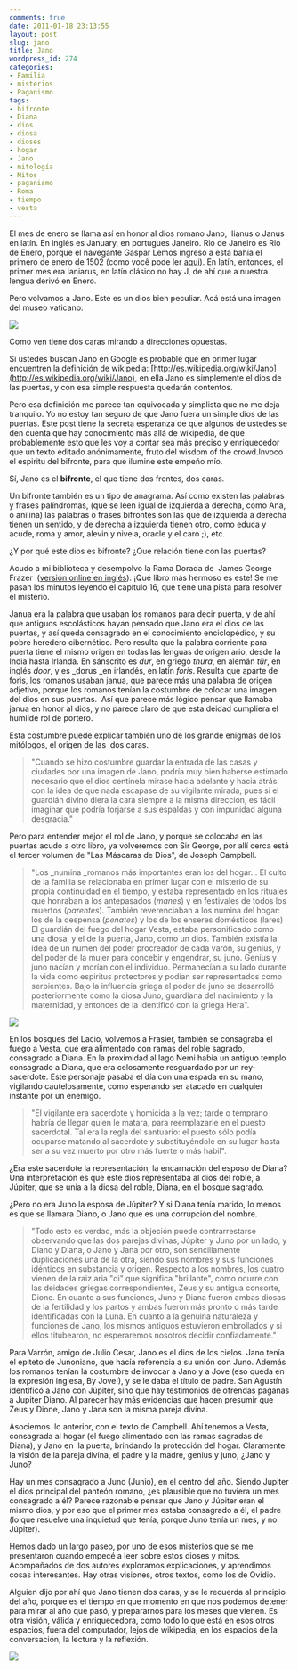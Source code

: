 ```yaml
---
comments: true
date: 2011-01-18 23:13:55
layout: post
slug: jano
title: Jano
wordpress_id: 274
categories:
- Familia
- misterios
- Paganismo
tags:
- bifronte
- Diana
- dios
- diosa
- dioses
- hogar
- Jano
- mitología
- Mitos
- paganismo
- Roma
- tiempo
- vesta
---
```


El mes de enero se llama así en honor al dios romano Jano,  Iianus o Janus en latín. En inglés es January, en portugues Janeiro. Rio de Janeiro es Rio de Enero, porque el navegante Gaspar Lemos ingresó a esta bahía el primero de enero de 1502 (como você pode ler [aqui](http://www.rio.rj.gov.br/web/guest/exibeconteudo?article-id=87129)). En latín, entonces, el primer mes era Ianiarus, en latín clásico no hay J, de ahí que a nuestra lengua derivó en Enero.

Pero volvamos a Jano. Este es un dios bien peculiar. Acá está una imagen del museo vaticano:

![](/images/2011/01/220px-Janus-Vatican.jpg)

Como ven tiene dos caras mirando a direcciones opuestas.

Si ustedes buscan Jano en Google es probable que en primer lugar encuentren la definición de wikipedia: [http://es.wikipedia.org/wiki/Jano](http://es.wikipedia.org/wiki/Jano), en ella Jano es simplemente el dios de las puertas, y con esa simple respuesta quedarán contentos.

Pero esa definición me parece tan equivocada y simplista que no me deja tranquilo. Yo no estoy tan seguro de que Jano fuera un simple dios de las puertas. Este post tiene la secreta esperanza de que algunos de ustedes se den cuenta que hay conocimiento más allá de wikipedia, de que probablemente esto que les voy a contar sea más preciso y enriquecedor que un texto editado anónimamente, fruto del wisdom of the crowd.Invoco el espiritu del bifronte, para que ilumine este empeño mío.

Sí, Jano es el **bifronte**, el que tiene dos frentes, dos caras.

Un bifronte también es un tipo de anagrama. Así como existen las palabras y frases palíndromas, (que se leen igual de izquierda a derecha, como Ana, o anilina) las palabras o frases bifrontes son las que de izquierda a derecha tienen un sentido, y de derecha a izquierda tienen otro, como educa y acude, roma y amor, alevin y nivela, oracle y el caro ;), etc.

¿Y por qué este dios es bifronte? ¿Que relación tiene con las puertas?

Acudo a mi biblioteca y desempolvo la Rama Dorada de  James George Frazer  ([versión online en inglés](http://www.sacred-texts.com/pag/frazer/index.htm)). ¡Qué libro más hermoso es este! Se me pasan los minutos leyendo el capítulo 16, que tiene una pista para resolver el misterio.

Janua era la palabra que usaban los romanos para decir puerta, y de ahí que antiguos escolásticos hayan pensado que Jano era el dios de las puertas, y así queda consagrado en el conocimiento enciclopédico, y su pobre heredero cibernético. Pero resulta que la palabra corriente para puerta tiene el mismo origen en todas las lenguas de origen ario, desde la India hasta Irlanda. En sánscrito es _dur_, en griego _thura_, en alemán _tür_, en inglés _door_, y es _dorus _en irlandés, en latín _foris_. Resulta que aparte de foris, los romanos usaban janua, que parece más una palabra de origen adjetivo, porque los romanos tenían la costumbre de colocar una imagen del dios en sus puertas.  Así que parece más lógico pensar que llamaba janua en honor al dios, y no parece claro de que esta deidad cumpliera el humilde rol de portero.

Esta costumbre puede explicar también uno de los grande enigmas de los mitólogos, el origen de las  dos caras.


> "Cuando se hizo costumbre guardar la entrada de las casas y ciudades por una imagen de Jano, podría muy bien haberse estimado necesario que el dios centinela mirase hacia adelante y hacia atrás con la idea de que nada escapase de su vigilante mirada, pues si el guardián divino diera la cara siempre a la misma dirección, es fácil imaginar que podría forjarse a sus espaldas y con impunidad alguna desgracia."


Pero para entender mejor el rol de Jano, y porque se colocaba en las puertas acudo a otro libro, ya volveremos con Sir George, por allí cerca está el tercer volumen de "Las Máscaras de Dios", de Joseph Campbell.


> "Los _numina _romanos más importantes eran los del hogar... El culto de la familia se relacionaba en primer lugar con el misterio de su propia continuidad en el tiempo, y estaba representado en los rituales que honraban a los antepasados (_manes_) y en festivales de todos los muertos (_parentes_). También reverenciaban a los numina del hogar: los de la despensa (_penates_) y los de los enseres domésticos (lares) El guardián del fuego del hogar Vesta, estaba personificado como una diosa, y el de la puerta, Jano, como un dios. También existía la idea de un numen del poder procreador de cada varón, su genius, y del poder de la mujer para concebir y engendrar, su juno. Genius y juno nacían y morían con el individuo. Permanecían a su lado durante la vida como espiritus protectores y podían ser representados como serpientes. Bajo la influencia griega el poder de juno se desarrolló posteriormente como la diosa Juno, guardiana del nacimiento y la maternidad, y entonces de la identificó con la griega Hera".


![](/images/2011/01/vesta.jpg)

En los bosques del Lacio, volvemos a Frasier, también se consagraba el fuego a Vesta, que era alimentado con ramas del roble sagrado, consagrado a Diana. En la proximidad al lago Nemi había un antiguo templo consagrado a Diana, que era celosamente resguardado por un rey-sacerdote. Este personaje pasaba el día con una espada en su mano, vigilando cautelosamente, como esperando ser atacado en cualquier instante por un enemigo.


> "El vigilante era sacerdote y homicida a la vez; tarde o temprano habría de llegar quien le matara, para reemplazarle en el puesto sacerdotal. Tal era la regla del santuario: el puesto sólo podía ocuparse matando al sacerdote y substituyéndole en su lugar hasta ser a su vez muerto por otro más fuerte o más habil".


¿Era este sacerdote la representación, la encarnación del esposo de Diana? Una interpretación es que este dios representaba al dios del roble, a Júpiter, que se unía a la diosa del roble, Diana, en el bosque sagrado.

¿Pero no era Juno la esposa de Júpiter? Y si Diana tenía marido, lo menos es que se llamara Diano, o Jano que es una corrupción del nombre.


> "Todo esto es verdad, más la objeción puede contrarrestarse observando que las dos parejas divinas, Júpiter y Juno por un lado, y Diano y Diana, o Jano y Jana por otro, son sencillamente duplicaciones una de la otra, siendo sus nombres y sus funciones idénticos en substancia y origen. Respecto a los nombres, los cuatro vienen de la raiz aria "di" que significa "brillante", como ocurre con las deidades griegas correspondientes, Zeus y su antigua consorte, Dione. En cuanto a sus funciones, Juno y Diana fueron ambas diosas de la fertilidad y los partos y ambas fueron más pronto o más tarde identificadas con la Luna. En cuanto a la genuina naturaleza y funciones de Jano, los mismos antiguos estuvieron embrollados y si ellos titubearon, no esperaremos nosotros decidir confiadamente."


Para Varrón, amigo de Julio Cesar, Jano es el dios de los cielos. Jano tenía el epiteto de Junoniano, que hacía referencia a su unión con Juno. Además los romanos tenían la costumbre de invocar a Jano y a Jove (eso queda en la expresión inglesa, By Jove!), y se le daba el título de padre. San Agustín identificó a Jano con Júpiter, sino que hay testimonios de ofrendas paganas a Jupiter Diano. Al parecer hay más evidencias que hacen presumir que Zeus y Dione, Jano y Jana son la misma pareja divina.

Asociemos  lo anterior, con el texto de Campbell. Ahí tenemos a Vesta, consagrada al hogar (el fuego alimentado con las ramas sagradas de Diana), y Jano en  la puerta, brindando la protección del hogar. Claramente la visión de la pareja divina, el padre y la madre, genius y juno, ¿Jano y Juno?

Hay un mes consagrado a Juno (Junio), en el centro del año. Siendo Jupiter el dios principal del panteón romano, ¿es plausible que no tuviera un mes consagrado a él? Parece razonable pensar que Jano y Júpiter eran el mismo dios, y por eso que el primer mes estaba consagrado a él, el padre (lo que resuelve una inquietud que tenía, porque Juno tenía un mes, y no Júpiter).

Hemos dado un largo paseo, por uno de esos misterios que se me presentaron cuando empecé a leer sobre estos dioses y mitos. Acompañados de dos autores exploramos explicaciones, y aprendimos cosas interesantes. Hay otras visiones, otros textos, como los de Ovidio.

Alguien dijo por ahí que Jano tienen dos caras, y se le recuerda al principio del año, porque es el tiempo en que momento en que nos podemos detener para mirar al año que pasó, y prepararnos para los meses que vienen. Es otra visión, válida y enriquecedora, como todo lo que está en esos otros espacios, fuera del computador, lejos de wikipedia, en los espacios de la conversación, la lectura y la reflexión.

![](/images/2011/01/jano.jpg)
